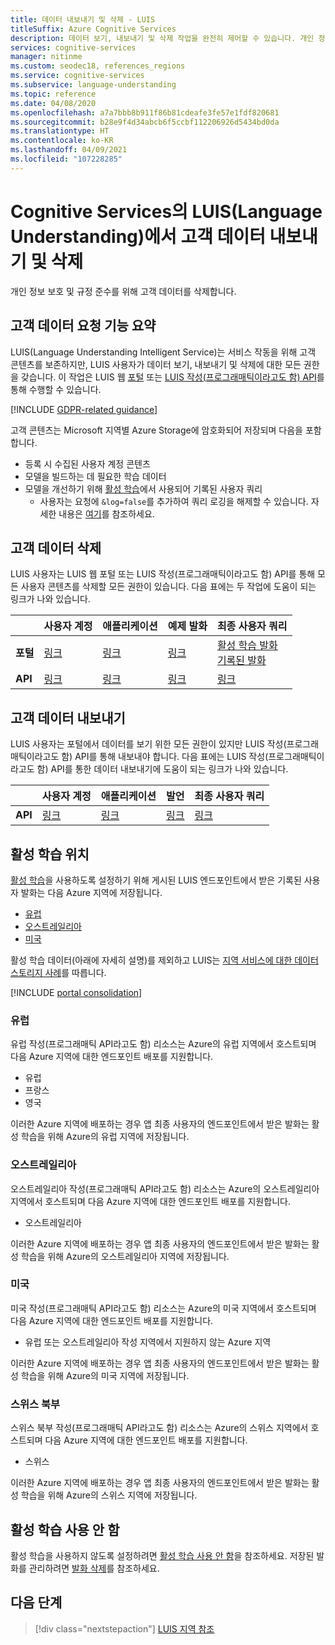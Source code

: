 ```yaml
---
title: 데이터 내보내기 및 삭제 - LUIS
titleSuffix: Azure Cognitive Services
description: 데이터 보기, 내보내기 및 삭제 작업을 완전히 제어할 수 있습니다. 개인 정보 보호 및 규정 준수를 위해 고객 데이터를 삭제합니다.
services: cognitive-services
manager: nitinme
ms.custom: seodec18, references_regions
ms.service: cognitive-services
ms.subservice: language-understanding
ms.topic: reference
ms.date: 04/08/2020
ms.openlocfilehash: a7a7bbb8b911f86b81cdeafe3fe57e1fdf820681
ms.sourcegitcommit: b28e9f4d34abcb6f5ccbf112206926d5434bd0da
ms.translationtype: HT
ms.contentlocale: ko-KR
ms.lasthandoff: 04/09/2021
ms.locfileid: "107228285"
---
```

# <a name="export-and-delete-your-customer-data-in-language-understanding-luis-in-cognitive-services"></a>Cognitive Services의 LUIS(Language Understanding)에서 고객 데이터 내보내기 및 삭제

개인 정보 보호 및 규정 준수를 위해 고객 데이터를 삭제합니다.

## <a name="summary-of-customer-data-request-features"></a>고객 데이터 요청 기능 요약
LUIS(Language Understanding Intelligent Service)는 서비스 작동을 위해 고객 콘텐츠를 보존하지만, LUIS 사용자가 데이터 보기, 내보내기 및 삭제에 대한 모든 권한을 갖습니다. 이 작업은 LUIS 웹 [포털](luis-reference-regions.md) 또는 [LUIS 작성(프로그래매틱이라고도 함) API](https://westus.dev.cognitive.microsoft.com/docs/services/5890b47c39e2bb17b84a55ff/operations/5890b47c39e2bb052c5b9c2f)를 통해 수행할 수 있습니다.

[!INCLUDE [GDPR-related guidance](../../../includes/gdpr-intro-sentence.md)]

고객 콘텐츠는 Microsoft 지역별 Azure Storage에 암호화되어 저장되며 다음을 포함합니다.

- 등록 시 수집된 사용자 계정 콘텐츠
- 모델을 빌드하는 데 필요한 학습 데이터
- 모델을 개선하기 위해 [활성 학습](luis-concept-review-endpoint-utterances.md)에서 사용되어 기록된 사용자 쿼리
  - 사용자는 요청에 `&log=false`를 추가하여 쿼리 로깅을 해제할 수 있습니다. 자세한 내용은 [여기](troubleshooting.md#how-can-i-disable-the-logging-of-utterances)를 참조하세요.

## <a name="deleting-customer-data"></a>고객 데이터 삭제
LUIS 사용자는 LUIS 웹 포털 또는 LUIS 작성(프로그래매틱이라고도 함) API를 통해 모든 사용자 콘텐츠를 삭제할 모든 권한이 있습니다. 다음 표에는 두 작업에 도움이 되는 링크가 나와 있습니다.

| | **사용자 계정** | **애플리케이션** | **예제 발화** | **최종 사용자 쿼리** |
| --- | --- | --- | --- | --- |
| **포털** | [링크](luis-concept-data-storage.md#delete-an-account) | [링크](luis-how-to-start-new-app.md#delete-app) | [링크](luis-concept-data-storage.md#utterances-in-an-intent) | [활성 학습 발화](luis-how-to-review-endpoint-utterances.md#disable-active-learning)<br>[기록된 발화](luis-concept-data-storage.md#disable-logging-utterances) |
| **API** | [링크](https://westus.dev.cognitive.microsoft.com/docs/services/5890b47c39e2bb17b84a55ff/operations/5890b47c39e2bb052c5b9c4c) | [링크](https://westus.dev.cognitive.microsoft.com/docs/services/5890b47c39e2bb17b84a55ff/operations/5890b47c39e2bb052c5b9c39) | [링크](https://westus.dev.cognitive.microsoft.com/docs/services/5890b47c39e2bb17b84a55ff/operations/5890b47c39e2bb052c5b9c0b) | [링크](https://westus.dev.cognitive.microsoft.com/docs/services/5890b47c39e2bb17b84a55ff/operations/58b6f32139e2bb139ce823c9) |


## <a name="exporting-customer-data"></a>고객 데이터 내보내기
LUIS 사용자는 포털에서 데이터를 보기 위한 모든 권한이 있지만 LUIS 작성(프로그래매틱이라고도 함) API를 통해 내보내야 합니다. 다음 표에는 LUIS 작성(프로그래매틱이라고도 함) API를 통한 데이터 내보내기에 도움이 되는 링크가 나와 있습니다.

| | **사용자 계정** | **애플리케이션** | **발언** | **최종 사용자 쿼리** |
| --- | --- | --- | --- | --- |
| **API** | [링크](https://westus.dev.cognitive.microsoft.com/docs/services/5890b47c39e2bb17b84a55ff/operations/5890b47c39e2bb052c5b9c48) | [링크](https://westus.dev.cognitive.microsoft.com/docs/services/5890b47c39e2bb17b84a55ff/operations/5890b47c39e2bb052c5b9c40) | [링크](https://westus.dev.cognitive.microsoft.com/docs/services/5890b47c39e2bb17b84a55ff/operations/5890b47c39e2bb052c5b9c0a) | [링크](https://westus.dev.cognitive.microsoft.com/docs/services/5890b47c39e2bb17b84a55ff/operations/5890b47c39e2bb052c5b9c36) |

## <a name="location-of-active-learning"></a>활성 학습 위치

[활성 학습](luis-how-to-review-endpoint-utterances.md#log-user-queries-to-enable-active-learning)을 사용하도록 설정하기 위해 게시된 LUIS 엔드포인트에서 받은 기록된 사용자 발화는 다음 Azure 지역에 저장됩니다.

* [유럽](#europe)
* [오스트레일리아](#australia)
* [미국](#united-states)

활성 학습 데이터(아래에 자세히 설명)를 제외하고 LUIS는 [지역 서비스에 대한 데이터 스토리지 사례](https://azuredatacentermap.azurewebsites.net/)를 따릅니다.

[!INCLUDE [portal consolidation](includes/portal-consolidation.md)]


### <a name="europe"></a>유럽

유럽 작성(프로그래매틱 API라고도 함) 리소스는 Azure의 유럽 지역에서 호스트되며 다음 Azure 지역에 대한 엔드포인트 배포를 지원합니다.

* 유럽
* 프랑스
* 영국

이러한 Azure 지역에 배포하는 경우 앱 최종 사용자의 엔드포인트에서 받은 발화는 활성 학습을 위해 Azure의 유럽 지역에 저장됩니다.

### <a name="australia"></a>오스트레일리아

오스트레일리아 작성(프로그래매틱 API라고도 함) 리소스는 Azure의 오스트레일리아 지역에서 호스트되며 다음 Azure 지역에 대한 엔드포인트 배포를 지원합니다.

* 오스트레일리아

이러한 Azure 지역에 배포하는 경우 앱 최종 사용자의 엔드포인트에서 받은 발화는 활성 학습을 위해 Azure의 오스트레일리아 지역에 저장됩니다.

### <a name="united-states"></a>미국

미국 작성(프로그래매틱 API라고도 함) 리소스는 Azure의 미국 지역에서 호스트되며 다음 Azure 지역에 대한 엔드포인트 배포를 지원합니다.

* 유럽 또는 오스트레일리아 작성 지역에서 지원하지 않는 Azure 지역

이러한 Azure 지역에 배포하는 경우 앱 최종 사용자의 엔드포인트에서 받은 발화는 활성 학습을 위해 Azure의 미국 지역에 저장됩니다.

### <a name="switzerland-north"></a>스위스 북부

스위스 북부 작성(프로그래매틱 API라고도 함) 리소스는 Azure의 스위스 지역에서 호스트되며 다음 Azure 지역에 대한 엔드포인트 배포를 지원합니다.

* 스위스 

이러한 Azure 지역에 배포하는 경우 앱 최종 사용자의 엔드포인트에서 받은 발화는 활성 학습을 위해 Azure의 스위스 지역에 저장됩니다.

## <a name="disable-active-learning"></a>활성 학습 사용 안 함

활성 학습을 사용하지 않도록 설정하려면 [활성 학습 사용 안 함](luis-how-to-review-endpoint-utterances.md#disable-active-learning)을 참조하세요. 저장된 발화를 관리하려면 [발화 삭제](luis-how-to-review-endpoint-utterances.md#delete-utterance)를 참조하세요.


## <a name="next-steps"></a>다음 단계

> [!div class="nextstepaction"]
> [LUIS 지역 참조](./luis-reference-regions.md)
